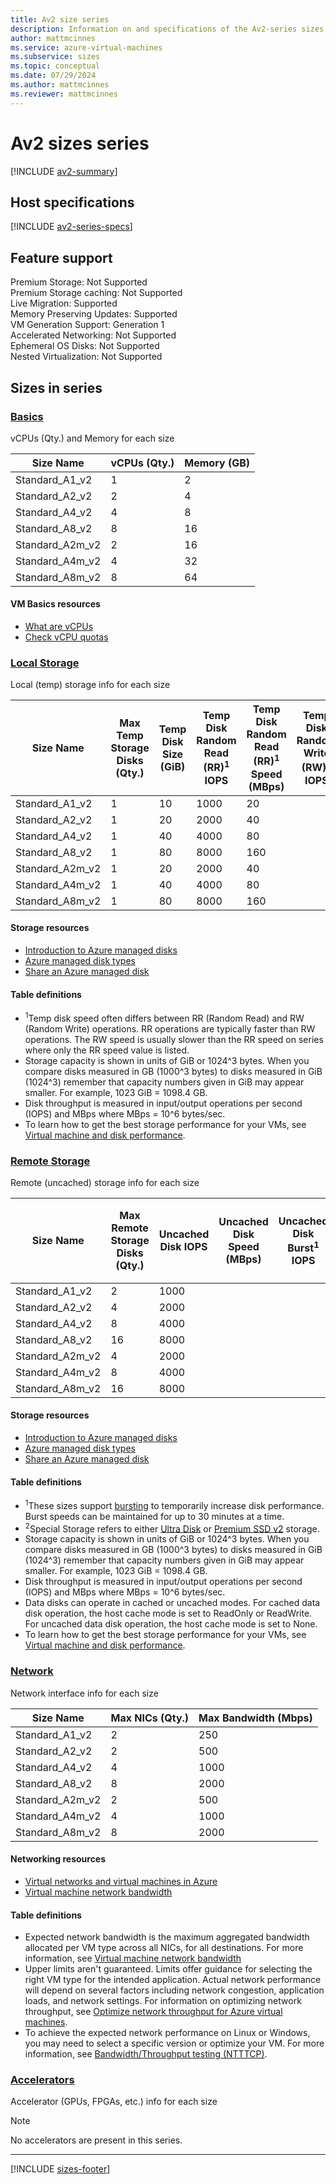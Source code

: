 ```yaml
---
title: Av2 size series
description: Information on and specifications of the Av2-series sizes
author: mattmcinnes
ms.service: azure-virtual-machines
ms.subservice: sizes
ms.topic: conceptual
ms.date: 07/29/2024
ms.author: mattmcinnes
ms.reviewer: mattmcinnes
---
```


# Av2 sizes series

[!INCLUDE [av2-summary](./includes/av2-series-summary.md)]

## Host specifications
[!INCLUDE [av2-series-specs](./includes/av2-series-specs.md)]

## Feature support

Premium Storage: Not Supported<br>
Premium Storage caching: Not Supported<br>
Live Migration: Supported<br>
Memory Preserving Updates: Supported<br>
VM Generation Support: Generation 1<br>
Accelerated Networking: Not Supported<br>
Ephemeral OS Disks: Not Supported<br>
Nested Virtualization: Not Supported<br>

## Sizes in series

### [Basics](#tab/sizebasic)

vCPUs (Qty.) and Memory for each size

| Size Name | vCPUs (Qty.) | Memory (GB) |
| --- | --- | --- |
| Standard_A1_v2 | 1 | 2 |
| Standard_A2_v2 | 2 | 4 |
| Standard_A4_v2 | 4 | 8 |
| Standard_A8_v2 | 8 | 16 |
| Standard_A2m_v2 | 2 | 16 |
| Standard_A4m_v2 | 4 | 32 |
| Standard_A8m_v2 | 8 | 64 |

#### VM Basics resources
- [What are vCPUs  ](../../../virtual-machines/managed-disks-overview.md)
- [Check vCPU quotas](../../../virtual-machines/quotas.md)

### [Local Storage](#tab/sizestoragelocal)

Local (temp) storage info for each size

| Size Name | Max Temp Storage Disks (Qty.) | Temp Disk Size (GiB) | Temp Disk Random Read (RR)<sup>1</sup> IOPS | Temp Disk Random Read (RR)<sup>1</sup> Speed (MBps) | Temp Disk Random Write (RW)<sup>1</sup> IOPS | Temp Disk Random Write (RW)<sup>1</sup> Speed (MBps) |
| --- | --- | --- | --- | --- | --- | --- |
| Standard_A1_v2 | 1 | 10 | 1000 | 20 |  | 10 |
| Standard_A2_v2 | 1 | 20 | 2000 | 40 |  | 20 |
| Standard_A4_v2 | 1 | 40 | 4000 | 80 |  | 40 |
| Standard_A8_v2 | 1 | 80 | 8000 | 160 |  | 80 |
| Standard_A2m_v2 | 1 | 20 | 2000 | 40 |  | 20 |
| Standard_A4m_v2 | 1 | 40 | 4000 | 80 |  | 40 |
| Standard_A8m_v2 | 1 | 80 | 8000 | 160 |  | 80 |

#### Storage resources
- [Introduction to Azure managed disks](../../../virtual-machines/managed-disks-overview.md)
- [Azure managed disk types](../../../virtual-machines/disks-types.md)
- [Share an Azure managed disk](../../../virtual-machines/disks-shared.md)

#### Table definitions
- <sup>1</sup>Temp disk speed often differs between RR (Random Read) and RW (Random Write) operations. RR operations are typically faster than RW operations. The RW speed is usually slower than the RR speed on series where only the RR speed value is listed.
- Storage capacity is shown in units of GiB or 1024^3 bytes. When you compare disks measured in GB (1000^3 bytes) to disks measured in GiB (1024^3) remember that capacity numbers given in GiB may appear smaller. For example, 1023 GiB = 1098.4 GB.
- Disk throughput is measured in input/output operations per second (IOPS) and MBps where MBps = 10^6 bytes/sec.
- To learn how to get the best storage performance for your VMs, see [Virtual machine and disk performance](../../../virtual-machines/disks-performance.md).

### [Remote Storage](#tab/sizestorageremote)

Remote (uncached) storage info for each size

| Size Name | Max Remote Storage Disks (Qty.) | Uncached Disk IOPS | Uncached Disk Speed (MBps) | Uncached Disk Burst<sup>1</sup> IOPS | Uncached Disk Burst<sup>1</sup> Speed (MBps) | Uncached Special<sup>2</sup> Disk IOPS | Uncached Special<sup>2</sup> Disk Speed (MBps) | Uncached Burst<sup>1</sup> Special<sup>2</sup> Disk IOPS | Uncached Burst<sup>1</sup> Special<sup>2</sup> Disk Speed (MBps) |
| --- | --- | --- | --- | --- | --- | --- | --- | --- | --- |
| Standard_A1_v2 | 2 | 1000 |  |  |  |  |  |  |  |
| Standard_A2_v2 | 4 | 2000 |  |  |  |  |  |  |  |
| Standard_A4_v2 | 8 | 4000 |  |  |  |  |  |  |  |
| Standard_A8_v2 | 16 | 8000 |  |  |  |  |  |  |  |
| Standard_A2m_v2 | 4 | 2000 |  |  |  |  |  |  |  |
| Standard_A4m_v2 | 8 | 4000 |  |  |  |  |  |  |  |
| Standard_A8m_v2 | 16 | 8000 |  |  |  |  |  |  |  |

#### Storage resources
- [Introduction to Azure managed disks](../../../virtual-machines/managed-disks-overview.md)
- [Azure managed disk types](../../../virtual-machines/disks-types.md)
- [Share an Azure managed disk](../../../virtual-machines/disks-shared.md)

#### Table definitions
- <sup>1</sup>These sizes support [bursting](../../disk-bursting.md) to temporarily increase disk performance. Burst speeds can be maintained for up to 30 minutes at a time.
- <sup>2</sup>Special Storage refers to either [Ultra Disk](../../../virtual-machines/disks-enable-ultra-ssd.md) or [Premium SSD v2](../../../virtual-machines/disks-deploy-premium-v2.md) storage.
- Storage capacity is shown in units of GiB or 1024^3 bytes. When you compare disks measured in GB (1000^3 bytes) to disks measured in GiB (1024^3) remember that capacity numbers given in GiB may appear smaller. For example, 1023 GiB = 1098.4 GB.
- Disk throughput is measured in input/output operations per second (IOPS) and MBps where MBps = 10^6 bytes/sec.
- Data disks can operate in cached or uncached modes. For cached data disk operation, the host cache mode is set to ReadOnly or ReadWrite. For uncached data disk operation, the host cache mode is set to None.
- To learn how to get the best storage performance for your VMs, see [Virtual machine and disk performance](../../../virtual-machines/disks-performance.md).


### [Network](#tab/sizenetwork)

Network interface info for each size

| Size Name | Max NICs (Qty.) | Max Bandwidth (Mbps) |
| --- | --- | --- |
| Standard_A1_v2 | 2 | 250 |
| Standard_A2_v2 | 2 | 500 |
| Standard_A4_v2 | 4 | 1000 |
| Standard_A8_v2 | 8 | 2000 |
| Standard_A2m_v2 | 2 | 500 |
| Standard_A4m_v2 | 4 | 1000 |
| Standard_A8m_v2 | 8 | 2000 |

#### Networking resources
- [Virtual networks and virtual machines in Azure](/azure/virtual-network/network-overview)
- [Virtual machine network bandwidth](/azure/virtual-network/virtual-machine-network-throughput)

#### Table definitions
- Expected network bandwidth is the maximum aggregated bandwidth allocated per VM type across all NICs, for all destinations. For more information, see [Virtual machine network bandwidth](/azure/virtual-network/virtual-machine-network-throughput)
- Upper limits aren't guaranteed. Limits offer guidance for selecting the right VM type for the intended application. Actual network performance will depend on several factors including network congestion, application loads, and network settings. For information on optimizing network throughput, see [Optimize network throughput for Azure virtual machines](/azure/virtual-network/virtual-network-optimize-network-bandwidth). 
-  To achieve the expected network performance on Linux or Windows, you may need to select a specific version or optimize your VM. For more information, see [Bandwidth/Throughput testing (NTTTCP)](/azure/virtual-network/virtual-network-bandwidth-testing).

### [Accelerators](#tab/sizeaccelerators)

Accelerator (GPUs, FPGAs, etc.) info for each size

> [!NOTE]
> No accelerators are present in this series.

---

[!INCLUDE [sizes-footer](../includes/sizes-footer.md)]
